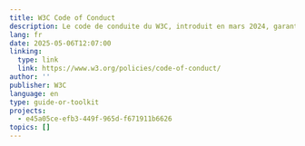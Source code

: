 ```yaml
---
title: W3C Code of Conduct
description: Le code de conduite du W3C, introduit en mars 2024, garantit un environnement respectueux et inclusif au sein de la communauté du W3C. Il définit les attentes en matière de comportement, identifie les actions inacceptables et fournit des procédures pour traiter les problèmes. Le code s'applique à tous les membres du W3C et est révisé régulièrement.
lang: fr
date: 2025-05-06T12:07:00
linking:
  type: link
  link: https://www.w3.org/policies/code-of-conduct/
author: ''
publisher: W3C
language: en
type: guide-or-toolkit
projects:
  - e45a05ce-efb3-449f-965d-f671911b6626
topics: []
---
```


